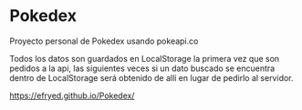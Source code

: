 # Pokedex
Proyecto personal de Pokedex usando pokeapi.co

Todos los datos son guardados en LocalStorage la primera vez que son pedidos a la api, las siguientes veces si un dato buscado se encuentra dentro de LocalStorage será obtenido de allí en lugar de pedirlo al servidor.

https://efryed.github.io/Pokedex/
